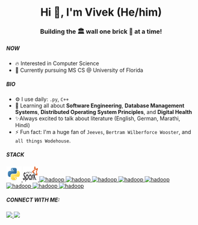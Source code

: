 <h1 align="center">Hi 👋, I'm Vivek (He/him)</h1>
<h3 align="center">Building the 🏛️ wall one brick 🧱 at a time!</h3>

##### NOW
- 🔥 Interested in Computer Science
- 💬 Currently pursuing MS CS @ University of Florida 

##### BIO
- ⚙️ I use daily: `.py`, `C++`
- 🌱 Learning all about **Software Engineering**, **Database Management Systems**, **Distributed Operating System Principles**, and **Digital Health**
- ✨Always excited to talk about literature (English, German, Marathi, Hindi)
- ⚡️ Fun fact: I'm a huge fan of `Jeeves`, `Bertram Wilberforce Wooster`, and `all things Wodehouse`.

##### STACK
<!-- Python -->
<p align="left">
<a href="https://www.python.org">
    <img src="https://raw.githubusercontent.com/devicons/devicon/master/icons/python/python-original.svg" alt="css3" width="40" height="40"/>
<!-- Spark -->
<a href="https://spark.apache.org/">
<img src="img/spark-original.svg" alt="hadoop" width="40" height="40"/> </a>
<!-- Hadoop -->
<a href="https://hadoop.apache.org/">
<img src="https://www.vectorlogo.zone/logos/apache_hadoop/apache_hadoop-icon.svg" alt="hadoop" width="40" height="40"/> </a>
<!-- PostsgreSQL -->
<a href="https://www.postgresql.org/">
<img src="https://cdn.jsdelivr.net/gh/devicons/devicon/icons/postgresql/postgresql-original-wordmark.svg" alt="hadoop" width="40" height="40"/> </a>
<!-- Ansible -->
<a href="https://www.ansible.com/">
<img src="https://cdn.jsdelivr.net/gh/devicons/devicon/icons/ansible/ansible-original-wordmark.svg" alt="hadoop" width="40" height="40"/> </a>
<!-- Docker -->
<a href="https://www.docker.com/">
<img src="https://cdn.jsdelivr.net/gh/devicons/devicon/icons/docker/docker-original-wordmark.svg" alt="hadoop" width="40" height="40"/> </a>
<!-- Kubernetes -->
<a href="https://kubernetes.io/">
<img src="https://cdn.jsdelivr.net/gh/devicons/devicon/icons/kubernetes/kubernetes-plain-wordmark.svg" alt="hadoop" width="40" height="40"/> </a>
<!-- Pandas -->
<a href="https://pandas.pydata.org/">
<img src="https://cdn.jsdelivr.net/gh/devicons/devicon/icons/pandas/pandas-original-wordmark.svg" alt="hadoop" width="40" height="40"/> </a>
<!-- Pytorch -->
<a href="https://pytorch.org/">
<img src="https://cdn.jsdelivr.net/gh/devicons/devicon/icons/pytorch/pytorch-original-wordmark.svg" alt="hadoop" width="40" height="40"/> </a>
<!-- Git -->
<a href="https://github.com/sumeetaher">
<img src="https://cdn.jsdelivr.net/gh/devicons/devicon/icons/git/git-original-wordmark.svg" alt="hadoop" width="40" height="40"/> </a>
</p>

##### CONNECT WITH ME:
<p left="center">
<a href="https://www.linkedin.com/in/ahervivek/">
  <img src="https://img.shields.io/badge/linkedin-%230077B5.svg?&style=for-the-badge&logo=linkedin&logoColor=white" height=25>
</a>
<a href="mailto:vivek4879@gmail.com">
  <img src="https://img.shields.io/badge/Gmail-D14836?style=for-the-badge&logo=gmail&logoColor=white" height=25>
</a>
</p>
